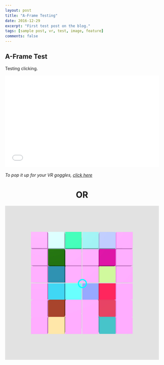 ```yaml
---
layout: post
title: "A-Frame Testing"
date: 2016-12-29
excerpt: "First test post on the blog."
tags: [sample post, vr, test, image, feature]
comments: false
---
```


## A-Frame Test

Testing clicking.

<p><iframe src="../work/multiBox_clickChangeColor.html" width="100%" height="300" frameborder="0" scrolling="no"> </iframe></p>
<p><em>To pop it up for your VR goggles, <a href="../work/multiBox_clickChangeColor.html" target="_blank">click here</a></em></p>

<center><h1>OR</h1></center>

<a href="/work/multiBox_clickChangeColor.html" target="_blank"><img src="/work/multiBox_clickChangeColor.jpg"></a>